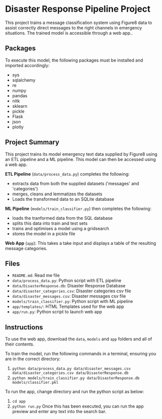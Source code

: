 # Disaster Response Pipeline Project

This project trains a message classification system using Figure8 data to assist correctly direct messages to the right channels in emergency situations. The trained model is accessible through a web app..

## Packages

To execute this model, the following packages must be installed and imported accordingly:

- sys
- sqlalchemy
- re
- numpy
- pandas
- nltk
- sklearn
- pickle 
- Flask
- json
- plotly

## Project Summary

This project trains its model emergency text data supplied by Figure8 using an ETL pipeline and a ML pipeline. This model can then be accessed using a web app.

**ETL Pipeline** (`data/process_data.py`) completes the following:
- extracts data from both the supplied datasets ('messages' and 'categories')
- merges, cleans and lemmatizes the datasets
- Loads the transformed data to an SQLite database

**ML Pipeline** (`models/train_classifier.py`) then completes the following:
- loads the tranformed data from the SQL database
- splits this data into train and test sets
- trains and optimises a model using a gridsearch
- stores the model in a pickle file

**Web App** (`app`): This takes a take input and displays a table of the resulting message categories.

## Files

- `README.md`: Read me file 
- `data/process_data.py`: Python script with ETL pipeline
- `data/DisasterResponse.db`: Disaster Response Database
- `data/disaster_categories.csv`: Disaster categories csv file
- `data/disaster_messages.csv`: Disaster messages csv file
- `models/train_classifier.py`: Python script with ML pipeline
- `app/templates/`: HTML Templates used for the web app
- `app/run.py`: Python script to launch web app
  
## Instructions

To use the web app, download the `data`, `models` and `app` folders and all of their contents.

To train the model, run the following commands in a terminal, ensuring you are in the correct directory:
1. `python data/process_data.py data/disaster_messages.csv data/disaster_categories.csv data/DisasterResponse.db`
2. `python models/train_classifier.py data/DisasterResponse.db models/classifier.pkl`

To run the app, change directory and run the python script as below:
1. `cd app`
2. `python run.py`
Once this has been executed, you can run the app preview and enter any text into the search bar.
